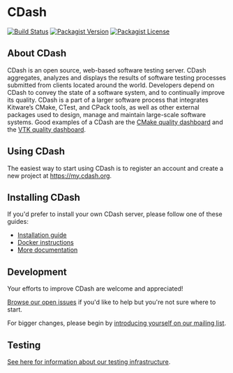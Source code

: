 # CDash

[![Build Status](https://img.shields.io/circleci/project/Kitware/CDash/master.svg?style=flat-square)](https://circleci.com/gh/Kitware/CDash)
[![Packagist Version](https://img.shields.io/packagist/v/kitware/cdash.svg?style=flat-square)](https://packagist.org/packages/kitware/cdash)
[![Packagist License](https://img.shields.io/packagist/l/kitware/cdash.svg?style=flat-square)](https://packagist.org/packages/kitware/cdash)

## About CDash

CDash is an open source, web-based software testing server. CDash aggregates, analyzes and displays the results of
software testing processes submitted from clients located around the world. Developers depend on CDash to convey the
state of a software system, and to continually improve its quality. CDash is a part of a larger software process that
integrates Kitware’s CMake, CTest, and CPack tools, as well as other external packages used to design, manage and
maintain large-scale software systems. Good examples of a CDash are the
[CMake quality dashboard](https://open.cdash.org/index.php?project=CMake) and the
[VTK quality dashboard](https://open.cdash.org/index.php?project=VTK).

## Using CDash

The easiest way to start using CDash is to register an account and create a new project at
https://my.cdash.org.

## Installing CDash

If you'd prefer to install your own CDash server, please follow one of these guides:
* [Installation guide](docs/install.md)
* [Docker instructions](docs/docker.md)
* [More documentation](docs/README.md)

## Development

Your efforts to improve CDash are welcome and appreciated!

[Browse our open issues](https://github.com/Kitware/CDash/issues) if you'd like to help
but you're not sure where to start.

For bigger changes, please begin by [introducing yourself on our mailing list](http://public.kitware.com/mailman/listinfo/cdash).

## Testing

[See here for information about our testing infrastructure](http://public.kitware.com/Wiki/CDash:Testing).

